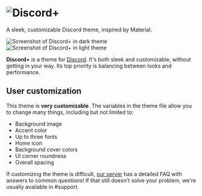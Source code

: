 # ![Discord+](https://github.com/PlusInsta/discord-plus/blob/master/assets/wordmark_white.svg)
A sleek, customizable Discord theme, inspired by Material.

![Screenshot of Discord+ in dark theme](https://cdn.discordapp.com/attachments/560369937084973067/849296493730856970/dplus_v3.0.1_dark.png)
![Screenshot of Discord+ in light theme](https://cdn.discordapp.com/attachments/560369937084973067/849296501733589012/dplus_v3.0.1_light.png)

**Discord+** is a theme for [Discord](https://discord.com). It's both sleek and customizable, without getting in your way. Its top priority is balancing between looks and performance.

## User customization
This theme is **very customizable**.
The variables in the theme file allow you to change many things, including but not limited to:
* Background image
* Accent color
* Up to three fonts
* Home icon
* Background cover colors
* UI corner roundness
* Overall spacing

If customizing the theme is difficult, [our server](https://discord.gg/invite/2Jwh2nS) has a detailed FAQ with answers to common questions! If that still doesn't solve your problem, we're usually available in #support.
